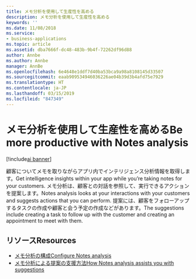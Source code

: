 ```yaml
---
title: メモ分析を使用して生産性を高める
description: メモ分析を使用して生産性を高める
keywords: ''
ms.date: 11/08/2018
ms.service:
- business-applications
ms.topic: article
ms.assetid: dba7666f-dc48-483b-9b4f-72262df96d88
author: Annbe
ms.author: Annbe
manager: AnnBe
ms.openlocfilehash: 6e4648e1ddf7d40ba53bca9a98a8108145d33507
ms.sourcegitcommit: eaab909534946036226ae04b39d3b4afd75e7929
ms.translationtype: HT
ms.contentlocale: ja-JP
ms.lasthandoff: 03/15/2019
ms.locfileid: "847349"
---
```

# <a name="be-more-productive-with-notes-analysis"></a><span data-ttu-id="de0d1-103">メモ分析を使用して生産性を高める</span><span class="sxs-lookup"><span data-stu-id="de0d1-103">Be more productive with Notes analysis</span></span>

[!include[ai banner](../includes/ai.md)] 

<span data-ttu-id="de0d1-104">顧客についてメモを取りながらアプリ内でインテリジェンス分析情報を取得します。</span><span class="sxs-lookup"><span data-stu-id="de0d1-104">Get intelligence insights within your app while you’re taking notes for your customers.</span></span> <span data-ttu-id="de0d1-105">メモ分析は、顧客との対話を参照して、実行できるアクションを提案します。</span><span class="sxs-lookup"><span data-stu-id="de0d1-105">Notes analysis looks at your interactions with your customers and suggests actions that you can perform.</span></span> <span data-ttu-id="de0d1-106">提案には、顧客をフォローアップするタスクの作成や顧客と会う予定の作成などがあります。</span><span class="sxs-lookup"><span data-stu-id="de0d1-106">The suggestions include creating a task to follow up with the customer and creating an appointment to meet with them.</span></span>

## <a name="resources"></a><span data-ttu-id="de0d1-107">リソース</span><span class="sxs-lookup"><span data-stu-id="de0d1-107">Resources</span></span>

- [<span data-ttu-id="de0d1-108">メモ分析の構成</span><span class="sxs-lookup"><span data-stu-id="de0d1-108">Configure Notes analysis</span></span>](https://docs.microsoft.com/dynamics365/ai/sales/configure-enable-dynamics-365-ai-sales#configure-notes-analysis)
- [<span data-ttu-id="de0d1-109">メモ分析による提案の支援方法</span><span class="sxs-lookup"><span data-stu-id="de0d1-109">How Notes analysis assists you with suggestions</span></span>](https://docs.microsoft.com/dynamics365/ai/sales/notes-analysis)
